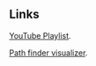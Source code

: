 ## Links

[YouTube Playlist](https://www.youtube.com/watch?v=Oaf9mR9oDT8&list=PLZ92O1inS6VmlSaCzdxm5_Jf2IyJesCF4&pp=iAQB).

[Path finder visualizer](https://path-explorer.netlify.app/).